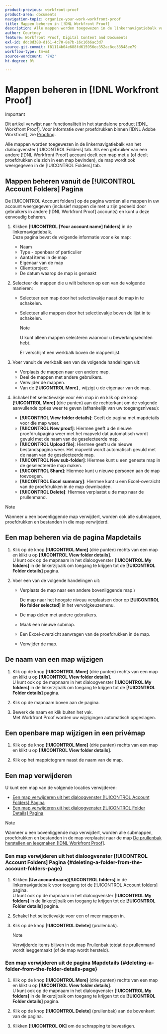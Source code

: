 ```yaml
---
product-previous: workfront-proof
product-area: documents
navigation-topic: organize-your-work-workfront-proof
title: Mappen beheren in [!DNL Workfront Proof]
description: Alle mappen worden toegewezen in de linkernavigatiebalk van het dialoogvenster [!UICONTROL Folders] tab. Als een gebruiker van een andere [!DNL Workfront Proof] account deelt een map met u (of deelt proefdrukken die zich in een map bevinden), de map wordt ook weergegeven in de [!UICONTROL Folders] tab.
author: Courtney
feature: Workfront Proof, Digital Content and Documents
exl-id: ddc8d388-d161-4c70-8e7b-16c16b6ac3d7
source-git-commit: f81114b04e688fd615956ec352ac8cc33548ee79
workflow-type: tm+mt
source-wordcount: '742'
ht-degree: 0%

---
```


# Mappen beheren in [!DNL Workfront Proof]

>[!IMPORTANT]
>
>Dit artikel verwijst naar functionaliteit in het standalone product [!DNL Workfront Proof]. Voor informatie over proefdrukken binnen [!DNL Adobe Workfront], zie [Proofing](../../../review-and-approve-work/proofing/proofing.md).

Alle mappen worden toegewezen in de linkernavigatiebalk van het dialoogvenster [!UICONTROL Folders] tab. Als een gebruiker van een andere [!DNL Workfront Proof] account deelt een map met u (of deelt proefdrukken die zich in een map bevinden), de map wordt ook weergegeven in de [!UICONTROL Folders] tab.

## Mappen beheren vanuit de [!UICONTROL Account Folders] Pagina

De [!UICONTROL Account folders] op de pagina worden alle mappen in uw account weergegeven (inclusief mappen die met u zijn gedeeld door gebruikers in andere [!DNL Workfront Proof] accounts) en kunt u deze eenvoudig beheren.

1. Klikken **[!UICONTROL [Your account name] folders]** in de linkernavigatiebalk.\
   Deze pagina bevat de volgende informatie voor elke map:

   * Naam
   * Type - openbaar of particulier
   * Aantal items in de map
   * Eigenaar van de map
   * Client/project
   * De datum waarop de map is gemaakt

1. Selecteer de mappen die u wilt beheren op een van de volgende manieren:

   * Selecteer een map door het selectievakje naast de map in te schakelen.
   * Selecteer alle mappen door het selectievakje boven de lijst in te schakelen.

      >[!NOTE]
      >
      >U kunt alleen mappen selecteren waarvoor u bewerkingsrechten hebt.

      Er verschijnt een werkbalk boven de mappenlijst.

1. Voer vanuit de werkbalk een van de volgende handelingen uit:

   * Verplaats de mappen naar een andere map.
   * Deel de mappen met andere gebruikers.
   * Verwijder de mappen.
   * Van de **[!UICONTROL More]** , wijzigt u de eigenaar van de map.

1. Schakel het selectievakje voor één map in en klik op de knop **[!UICONTROL More]** (drie punten) aan de rechterkant om de volgende aanvullende opties weer te geven (afhankelijk van uw toegangsniveau):

   * **[!UICONTROL View folder details]**: Geeft de pagina met mapdetails voor die map weer.
   * **[!UICONTROL New proof]**: Hiermee geeft u de nieuwe proefdrukpagina weer met het mapveld dat automatisch wordt gevuld met de naam van de geselecteerde map.
   * **[!UICONTROL Upload file]**: Hiermee geeft u de nieuwe bestandspagina weer. Het mapveld wordt automatisch gevuld met de naam van de geselecteerde map.
   * **[!UICONTROL New sub-folder]**: Hiermee kunt u een geneste map in de geselecteerde map maken.
   * **[!UICONTROL Share]**: Hiermee kunt u nieuwe personen aan de map toevoegen.
   * **[!UICONTROL Excel summary]**: Hiermee kunt u een Excel-overzicht van de proefdrukken in de map downloaden.
   * **[!UICONTROL Delete]**: Hiermee verplaatst u de map naar de prullenmand.

>[!NOTE]
>
>Wanneer u een bovenliggende map verwijdert, worden ook alle submappen, proefdrukken en bestanden in die map verwijderd.

## Een map beheren via de pagina Mapdetails

1. Klik op de knop **[!UICONTROL More]** (drie punten) rechts van een map en klikt u op **[!UICONTROL View folder details]**.\
   U kunt ook op de mapnaam in het dialoogvenster **[!UICONTROL My folders]** in de linkerzijbalk om toegang te krijgen tot de **[!UICONTROL Folder details]** pagina.

1. Voer een van de volgende handelingen uit:

   * Verplaats de map naar een andere bovenliggende map.\

      De map naar het hoogste niveau verplaatsen door op **[!UICONTROL No folder selected]** in het vervolgkeuzemenu.

   * De map delen met andere gebruikers.
   * Maak een nieuwe submap.
   * Een Excel-overzicht aanvragen van de proefdrukken in de map.
   * Verwijder de map.

## De naam van een map wijzigen

1. Klik op de knop **[!UICONTROL More]** (drie punten) rechts van een map en klikt u op **[!UICONTROL View folder details]**.\
   U kunt ook op de mapnaam in het dialoogvenster **[!UICONTROL My folders]** in de linkerzijbalk om toegang te krijgen tot de **[!UICONTROL Folder details]** pagina.

1. Klik op de mapnaam boven aan de pagina.
1. Bewerk de naam en klik buiten het vak.\
   Met Workfront Proof worden uw wijzigingen automatisch opgeslagen.

## Een openbare map wijzigen in een privémap

1. Klik op de knop **[!UICONTROL More]** (drie punten) rechts van een map en klikt u op **[!UICONTROL View folder details]**.

1. Klik op het mappictogram naast de naam van de map.

## Een map verwijderen

U kunt een map van de volgende locaties verwijderen:

* [Een map verwijderen uit het dialoogvenster [!UICONTROL Account Folders] Pagina](#deleting-a-folder-from-the-account-folders-page)
* [Een map verwijderen uit het dialoogvenster [!UICONTROL Folder Details] Pagina](#deleting-a-folder-from-the-folder-details-page)

>[!NOTE]
>
>Wanneer u een bovenliggende map verwijdert, worden alle submappen, proefdrukken en bestanden in de map verplaatst naar de map [De prullenbak herstellen en leegmaken [!DNL Workfront Proof]](../../../workfront-proof/wp-work-proofsfiles/manage-your-work/restore-and-empty-trash.md).

### Een map verwijderen uit het dialoogvenster [!UICONTROL Account Folders] Pagina {#deleting-a-folder-from-the-account-folders-page}

1. Klikken **(Uw accountnaam)[!UICONTROL folders]** in de linkernavigatiebalk voor toegang tot de [!UICONTROL Account folders] pagina.\
   U kunt ook op de mapnaam in het dialoogvenster **[!UICONTROL My folders]** in de linkerzijbalk om toegang te krijgen tot de **[!UICONTROL Folder details]** pagina.

1. Schakel het selectievakje voor een of meer mappen in.
1. Klik op de knop **[!UICONTROL Delete]** (prullenbak).

   >[!NOTE]
   >
   >Verwijderde items blijven in de map Prullenbak totdat de prullenmand wordt leeggemaakt (of de map wordt hersteld).

### Een map verwijderen uit de pagina Mapdetails {#deleting-a-folder-from-the-folder-details-page}

1. Klik op de knop **[!UICONTROL More]** (drie punten) rechts van een map en klikt u op **[!UICONTROL View folder details]**.\
   U kunt ook op de mapnaam in het dialoogvenster **[!UICONTROL My folders]** in de linkerzijbalk om toegang te krijgen tot de **[!UICONTROL Folder details]** pagina.

1. Klik op de knop **[!UICONTROL Delete]** (prullenbak) aan de bovenkant van de pagina.
1. Klikken **[!UICONTROL OK]** om de schrapping te bevestigen.
